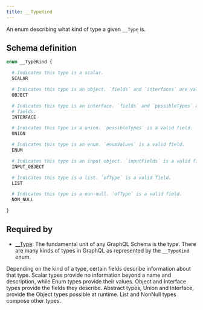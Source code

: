 ```yaml
---
title: __TypeKind
---
```


An enum describing what kind of type a given `__Type` is.

## Schema definition
```graphql
enum __TypeKind {

  # Indicates this type is a scalar.
  SCALAR

  # Indicates this type is an object. `fields` and `interfaces` are valid fields.
  OBJECT

  # Indicates this type is an interface. `fields` and `possibleTypes` are valid
  # fields.
  INTERFACE

  # Indicates this type is a union. `possibleTypes` is a valid field.
  UNION

  # Indicates this type is an enum. `enumValues` is a valid field.
  ENUM

  # Indicates this type is an input object. `inputFields` is a valid field.
  INPUT_OBJECT

  # Indicates this type is a list. `ofType` is a valid field.
  LIST

  # Indicates this type is a non-null. `ofType` is a valid field.
  NON_NULL

}
```

## Required by
* [__Type](graphql/schema/__type.md): The fundamental unit of any GraphQL Schema is the type. There are many kinds of types in GraphQL as represented by the `__TypeKind` enum.

Depending on the kind of a type, certain fields describe information about that type. Scalar types provide no information beyond a name and description, while Enum types provide their values. Object and Interface types provide the fields they describe. Abstract types, Union and Interface, provide the Object types possible at runtime. List and NonNull types compose other types.
